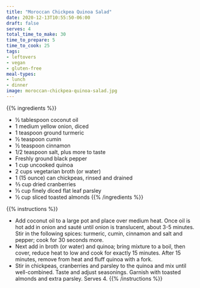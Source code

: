 ```yaml
---
title: "Moroccan Chickpea Quinoa Salad"
date: 2020-12-13T10:55:50-06:00
draft: false
serves: 4
total_time_to_make: 30
time_to_prepare: 5
time_to_cook: 25
tags:
- leftovers
- vegan
- gluten-free
meal-types:
- lunch
- dinner
image: moroccan-chickpea-quinoa-salad.jpg
---
```


{{% ingredients %}}
- ½ tablespoon coconut oil
- 1 medium yellow onion, diced
- 1 teaspoon ground turmeric
- ½ teaspoon cumin
- ½ teaspoon cinnamon
- 1/2 teaspoon salt, plus more to taste
- Freshly ground black pepper
- 1 cup uncooked quinoa
- 2 cups vegetarian broth (or water)
- 1 (15 ounce) can chickpeas, rinsed and drained
- ⅔ cup dried cranberries
- ⅓ cup finely diced flat leaf parsley
- ½ cup sliced toasted almonds
{{% /ingredients %}}

{{% instructions %}}
- Add coconut oil to a large pot and place over medium heat. Once oil is hot add in onion and sauté until onion is translucent, about 3-5 minutes. Stir in the following spices: turmeric, cumin, cinnamon and salt and pepper; cook for 30 seconds more.
- Next add in broth (or water) and quinoa; bring mixture to a boil, then cover, reduce heat to low and cook for exactly 15 minutes. After 15 minutes, remove from heat and fluff quinoa with a fork.
- Stir in chickpeas, cranberries and parsley to the quinoa and mix until well-combined. Taste and adjust seasonings. Garnish with toasted almonds and extra parsley. Serves 4.
{{% /instructions %}}
